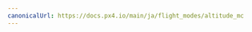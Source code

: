 ```yaml
---
canonicalUrl: https://docs.px4.io/main/ja/flight_modes/altitude_mc
---
```


<Redirect to="../flight_modes_mc/altitude" />

